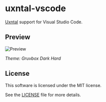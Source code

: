 # uxntal-vscode

[Uxntal][uxntal] support for Visual Studio Code.

## Preview

![Preview](https://raw.githubusercontent.com/karolbelina/uxntal-vscode/main/images/preview.png?token=AGXVB6F2AWMAHXICESSBT53BHIFKO)

_Theme: Gruvbox Dark Hard_

## License

This software is licensed under the MIT license.

See the [LICENSE](LICENSE) file for more details.

[uxntal]: https://wiki.xxiivv.com/site/uxntal.html
